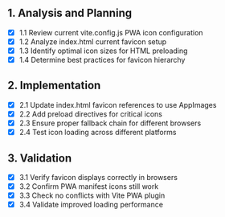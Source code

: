 ## 1. Analysis and Planning
- [x] 1.1 Review current vite.config.js PWA icon configuration
- [x] 1.2 Analyze index.html current favicon setup
- [x] 1.3 Identify optimal icon sizes for HTML preloading
- [x] 1.4 Determine best practices for favicon hierarchy

## 2. Implementation
- [x] 2.1 Update index.html favicon references to use AppImages
- [x] 2.2 Add preload directives for critical icons
- [x] 2.3 Ensure proper fallback chain for different browsers
- [x] 2.4 Test icon loading across different platforms

## 3. Validation
- [x] 3.1 Verify favicon displays correctly in browsers
- [x] 3.2 Confirm PWA manifest icons still work
- [x] 3.3 Check no conflicts with Vite PWA plugin
- [x] 3.4 Validate improved loading performance